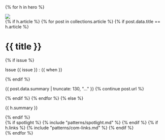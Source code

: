 {% for h in hero %}
<div class="hero">
<div class="hero-img"><img src="/img/{{ h.img }}" /></div>
{% if h.article %}
{% for post in collections.article %}
{% if post.data.title == h.article %}
<div class="hero-content">
<div class="hero-feature">
<h1> {{ title }} </h1>
{% if issue %}
<p class="font-alt">Issue {{ issue }} : {{ when }}</p>
{% endif %}
<p>{{ post.data.summary | truncate: 130, "..." }} {% continue post.url %}</p>

{% endif %}
{% endfor %}
{% else %}
<p>{{ h.summary  }}</p>
{% endif %}
</div>
{% if spotlight %} {% include "patterns/spotlight.md" %} {% endif %}
{% if h.links %} {% include "patterns/com-links.md" %} {% endif %}
</div>
</div>
{% endfor %}